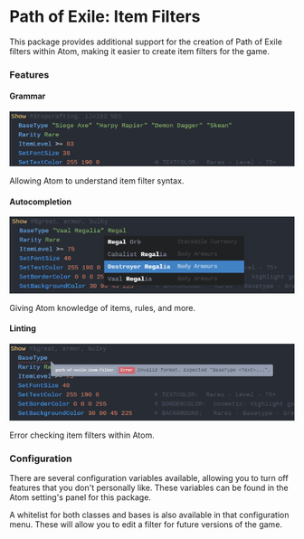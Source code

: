 # Path of Exile: Item Filters

This package provides additional support for the creation of Path of Exile filters within Atom, making it easier to create item filters for the game.

### Features
#### Grammar
![Grammar Preview](media/syntax.png)

Allowing Atom to understand item filter syntax.

#### Autocompletion
![Completion Preview](media/completion.png)

Giving Atom knowledge of items, rules, and more.

#### Linting
![Syntax Preview](media/linter.png)

Error checking item filters within Atom.

### Configuration

There are several configuration variables available, allowing you to turn off features that you don't personally like. These variables can be found in the Atom setting's panel for this package.

A whitelist for both classes and bases is also available in that configuration menu. These will allow you to edit a filter for future versions of the game.

